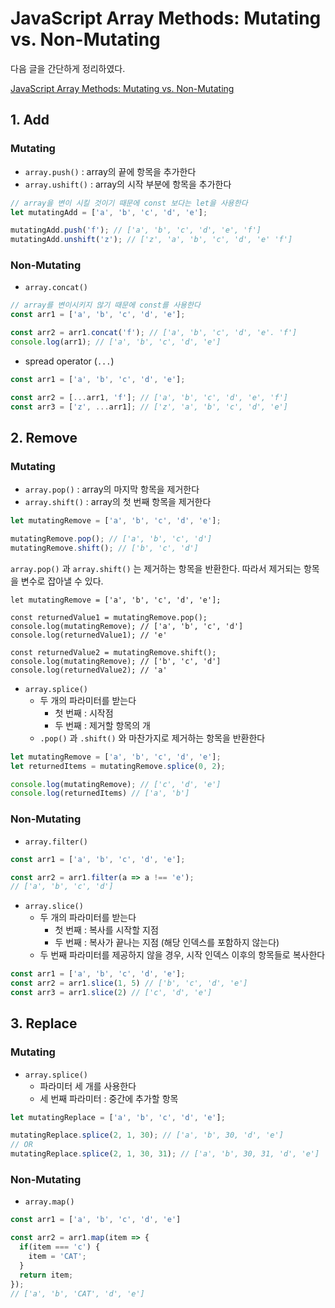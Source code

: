 # JavaScript Array Methods: Mutating vs. Non-Mutating

다음 글을 간단하게 정리하였다.

[JavaScript Array Methods: Mutating vs. Non-Mutating](https://lorenstewart.me/2017/01/22/javascript-array-methods-mutating-vs-non-mutating/)

## 1. Add

### Mutating

- `array.push()` : array의 끝에 항목을 추가한다
- `array.ushift()` : array의 시작 부분에 항목을 추가한다

```javascript
// array을 변이 시킬 것이기 때문에 const 보다는 let을 사용한다
let mutatingAdd = ['a', 'b', 'c', 'd', 'e'];

mutatingAdd.push('f'); // ['a', 'b', 'c', 'd', 'e', 'f']
mutatingAdd.unshift('z'); // ['z', 'a', 'b', 'c', 'd', 'e' 'f']
```

### Non-Mutating

- `array.concat()`

```javascript
// array를 변이시키지 않기 때문에 const를 사용한다
const arr1 = ['a', 'b', 'c', 'd', 'e'];

const arr2 = arr1.concat('f'); // ['a', 'b', 'c', 'd', 'e'. 'f']  
console.log(arr1); // ['a', 'b', 'c', 'd', 'e']
```

- spread operator (`...`)

```javascript
const arr1 = ['a', 'b', 'c', 'd', 'e'];

const arr2 = [...arr1, 'f']; // ['a', 'b', 'c', 'd', 'e', 'f']
const arr3 = ['z', ...arr1]; // ['z', 'a', 'b', 'c', 'd', 'e']
```

## 2. Remove

### Mutating

- `array.pop()` : array의 마지막 항목을 제거한다
- `array.shift()` : array의 첫 번째 항목을 제거한다

```javascript
let mutatingRemove = ['a', 'b', 'c', 'd', 'e'];  

mutatingRemove.pop(); // ['a', 'b', 'c', 'd']
mutatingRemove.shift(); // ['b', 'c', 'd']
```

`array.pop()` 과 `array.shift()` 는 제거하는 항목을 반환한다. 따라서 제거되는 항목을 변수로 잡아낼 수 있다.

```javascriptlet
let mutatingRemove = ['a', 'b', 'c', 'd', 'e'];

const returnedValue1 = mutatingRemove.pop();  
console.log(mutatingRemove); // ['a', 'b', 'c', 'd']  
console.log(returnedValue1); // 'e'

const returnedValue2 = mutatingRemove.shift();  
console.log(mutatingRemove); // ['b', 'c', 'd']  
console.log(returnedValue2); // 'a'
```

- `array.splice()`
    - 두 개의 파라미터를 받는다
        - 첫 번째 : 시작점
        - 두 번째 : 제거할 항목의 개
    - `.pop()` 과 `.shift()` 와 마찬가지로 제거하는 항목을 반환한다

```javascript
let mutatingRemove = ['a', 'b', 'c', 'd', 'e'];  
let returnedItems = mutatingRemove.splice(0, 2);  

console.log(mutatingRemove); // ['c', 'd', 'e']  
console.log(returnedItems) // ['a', 'b']
```

### Non-Mutating

- `array.filter()`

```javascript
const arr1 = ['a', 'b', 'c', 'd', 'e'];

const arr2 = arr1.filter(a => a !== 'e');
// ['a', 'b', 'c', 'd']
```

- `array.slice()`
    - 두 개의 파라미터를 받는다
        - 첫 번째 : 복사를 시작할 지점
        - 두 번째 : 복사가 끝나는 지점 (해당 인덱스를 포함하지 않는다)
    - 두 번째 파라미터를 제공하지 않을 경우, 시작 인덱스 이후의 항목들로 복사한다

```javascript
const arr1 = ['a', 'b', 'c', 'd', 'e'];
const arr2 = arr1.slice(1, 5) // ['b', 'c', 'd', 'e']
const arr3 = arr1.slice(2) // ['c', 'd', 'e']
```

## 3. Replace

### Mutating

- `array.splice()`
    - 파라미터 세 개를 사용한다
    - 세 번째 파라미터 : 중간에 추가할 항목

```javascript
let mutatingReplace = ['a', 'b', 'c', 'd', 'e'];

mutatingReplace.splice(2, 1, 30); // ['a', 'b', 30, 'd', 'e']
// OR
mutatingReplace.splice(2, 1, 30, 31); // ['a', 'b', 30, 31, 'd', 'e']
```

### Non-Mutating

- `array.map()`

```javascript
const arr1 = ['a', 'b', 'c', 'd', 'e']  

const arr2 = arr1.map(item => {  
  if(item === 'c') {
    item = 'CAT';
  }
  return item;
});
// ['a', 'b', 'CAT', 'd', 'e']
```
